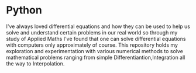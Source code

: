 # Python
I've always loved differential equations and how they can be used to help us solve and understand certain problems in our real world so through my study of Applied Maths I've found that one can solve differential equations with computers only approximately of course. This repository holds my exploration and experimentation with various numerical methods to solve mathematical problems ranging from simple Differentiantion,Integration all the way to Interpolation.
